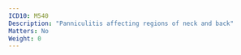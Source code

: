 ```yaml
---
ICD10: M540
Description: "Panniculitis affecting regions of neck and back"
Matters: No
Weight: 0
---
```


